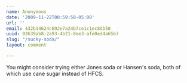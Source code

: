 ```yaml
---
name: Anonymous
date: '2009-11-22T00:59:58-05:00'
url: ''
email: 432b14624c692e7a24b7ce1c1ec8db50
uuid: 92639ab8-2a93-4b21-8ee3-afe0ed4a65b3
slug: "/sucky-soda/"
layout: comment

---
```


You might consider trying either Jones soda or Hansen's soda, both of which use cane sugar instead of HFCS.
